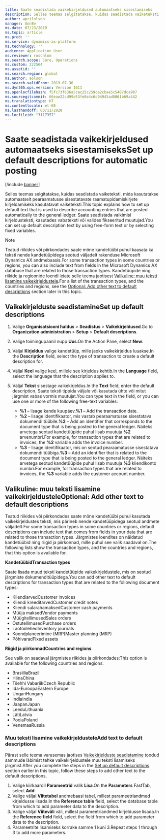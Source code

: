 ```yaml
---
title: Saate seadistada vaikekirjeldused automaatseks sisestamiseks
description: Selles teemas selgitatakse, kuidas seadistada vaiketeksti, mida kasutatakse automaatselt pearaamatusse sisestatavate raamatupidamiskirjete kirjeldamiseks kasutatavat vaiketeksti. Saate seadistada vaikimisi kirjeldusteksti, kasutades vabateksti või valides fikseeritud muutujad.
author: aprilolson
manager: AnnBe
ms.date: 07/23/2019
ms.topic: article
ms.prod: ''
ms.service: dynamics-ax-platform
ms.technology: ''
audience: Application User
ms.reviewer: roschlom
ms.search.scope: Core, Operations
ms.custom: 222564
ms.assetid: ''
ms.search.region: global
ms.author: aolson
ms.search.validFrom: 2019-07-30
ms.dyn365.ops.version: Version 1611
ms.openlocfilehash: f5fc73f636a5cac25c259ce2cbae5c5407dca9b7
ms.sourcegitcommit: 66eae22cd99e53fe8e4c6c94945ad8061b69a442
ms.translationtype: HT
ms.contentlocale: et-EE
ms.lasthandoff: 03/11/2020
ms.locfileid: "3117357"
---
```

# <a name="set-up-default-descriptions-for-automatic-posting"></a><span data-ttu-id="62bea-104">Saate seadistada vaikekirjeldused automaatseks sisestamiseks</span><span class="sxs-lookup"><span data-stu-id="62bea-104">Set up default descriptions for automatic posting</span></span>

[!include [banner](../includes/banner.md)]

<span data-ttu-id="62bea-105">Selles teemas selgitatakse, kuidas seadistada vaiketeksti, mida kasutatakse automaatselt pearaamatusse sisestatavate raamatupidamiskirjete kirjeldamiseks kasutatavat vaiketeksti.</span><span class="sxs-lookup"><span data-stu-id="62bea-105">This topic explains how to set up default text that is used to describe accounting entries that are posted automatically to the general ledger.</span></span> <span data-ttu-id="62bea-106">Saate seadistada vaikimisi kirjeldusteksti, kasutades vabateksti või valides fikseeritud muutujad.</span><span class="sxs-lookup"><span data-stu-id="62bea-106">You can set up default description text by using free-form text or by selecting fixed variables.</span></span>

> [!NOTE]
> <span data-ttu-id="62bea-107">Teatud riikides või piirkondades saate mõne kandetüübi puhul kaasata ka teksti nende kandetüüpidega seotud väljadelt rakenduse Microsoft Dynamics AX andmebaasis.</span><span class="sxs-lookup"><span data-stu-id="62bea-107">For some transaction types in some countries or regions, you can also include text from fields in the Microsoft Dynamics AX database that are related to those transaction types.</span></span> <span data-ttu-id="62bea-108">Kandetüüpide ning riikide ja regioonide loendi leiate selle teema jaotisest [Valikuline: muu teksti lisamine vaikekirjeldustele](#optional-add-other-text-to-default-descriptions).</span><span class="sxs-lookup"><span data-stu-id="62bea-108">For a list of the transaction types, and the countries and regions, see the [Optional: Add other text to default descriptions](#optional-add-other-text-to-default-descriptions) section later in this topic.</span></span>

## <a name="set-up-default-descriptions"></a><span data-ttu-id="62bea-109">Vaikekirjelduste seadistamine</span><span class="sxs-lookup"><span data-stu-id="62bea-109">Set up default descriptions</span></span>

1. <span data-ttu-id="62bea-110">Valige **Organisatsiooni haldus** \> **Seadistus** \> **Vaikekirjeldused**.</span><span class="sxs-lookup"><span data-stu-id="62bea-110">Go to **Organization administration** \> **Setup** \> **Default descriptions**.</span></span>
2. <span data-ttu-id="62bea-111">Valige toimingupaanil nupp **Uus**.</span><span class="sxs-lookup"><span data-stu-id="62bea-111">On the Action Pane, select **New**.</span></span>
3. <span data-ttu-id="62bea-112">Väljal **Kirjeldus** valige kandetüüp, mille jaoks vaikekirjeldus luuakse.</span><span class="sxs-lookup"><span data-stu-id="62bea-112">In the **Description** field, select the type of transaction to create a default description for.</span></span>
4. <span data-ttu-id="62bea-113">Väljal **Keel** valige keel, millele see kirjeldus kehtib.</span><span class="sxs-lookup"><span data-stu-id="62bea-113">In the **Language** field, select the language that the description applies to.</span></span>
5. <span data-ttu-id="62bea-114">Väljal **Tekst** sisestage vaikekirjeldus.</span><span class="sxs-lookup"><span data-stu-id="62bea-114">In the **Text** field, enter the default description.</span></span> <span data-ttu-id="62bea-115">Saate teksti tippida väljale või kasutada ühte või mitut järgmist vabas vormis muutujat.</span><span class="sxs-lookup"><span data-stu-id="62bea-115">You can type text in the field, or you can use one or more of the following free-text variables:</span></span>

    - <span data-ttu-id="62bea-116">**%1** – lisage kande kuupäev.</span><span class="sxs-lookup"><span data-stu-id="62bea-116">**%1** – Add the transaction date.</span></span>
    - <span data-ttu-id="62bea-117">**%2** – lisage identifikaator, mis vastab pearaamatusse sisestatava dokumendi tüübile.</span><span class="sxs-lookup"><span data-stu-id="62bea-117">**%2** – Add an identifier that corresponds to the document type that is being posted to the general ledger.</span></span> <span data-ttu-id="62bea-118">Näiteks arvetega seotud kandetüüpide puhul lisab muutuja **%2** arvenumbri.</span><span class="sxs-lookup"><span data-stu-id="62bea-118">For example, for transaction types that are related to invoices, the **%2** variable adds the invoice number.</span></span>
    - <span data-ttu-id="62bea-119">**%3** – lisage identifikaator, mis on seotud pearaamatusse sisestatava dokumendi tüübiga.</span><span class="sxs-lookup"><span data-stu-id="62bea-119">**%3** – Add an identifier that is related to the document type that is being posted to the general ledger.</span></span> <span data-ttu-id="62bea-120">Näiteks arvetega seotud kandetüüpide puhul lisab muutuja **%3** kliendikonto numbri.</span><span class="sxs-lookup"><span data-stu-id="62bea-120">For example, for transaction types that are related to invoices, the **%3** variable adds the customer account number.</span></span>

## <a name="optional-add-other-text-to-default-descriptions"></a><span data-ttu-id="62bea-121">Valikuline: muu teksti lisamine vaikekirjeldustele</span><span class="sxs-lookup"><span data-stu-id="62bea-121">Optional: Add other text to default descriptions</span></span>

<span data-ttu-id="62bea-122">Teatud riikides või piirkondades saate mõne kandetüübi puhul kasutada vaikekirjeldustes teksti, mis pärineb nende kandetüüpidega seotud andmete väljadelt.</span><span class="sxs-lookup"><span data-stu-id="62bea-122">For some transaction types in some countries or regions, default descriptions can include text that comes from fields in your data that are related to those transaction types.</span></span> <span data-ttu-id="62bea-123">Järgmistes loendites on näidatud kandetüübid ning riigid ja piirkonnad, mille puhul see valik saadaval on.</span><span class="sxs-lookup"><span data-stu-id="62bea-123">The following lists show the transaction types, and the countries and regions, that this option is available for.</span></span>

<span data-ttu-id="62bea-124">**Kandetüübid**</span><span class="sxs-lookup"><span data-stu-id="62bea-124">**Transaction types**</span></span>

<span data-ttu-id="62bea-125">Saate lisada muud teksti kandetüüpide vaikekirjeldustele, mis on seotud järgmiste dokumenditüüpidega.</span><span class="sxs-lookup"><span data-stu-id="62bea-125">You can add other text to default descriptions for transaction types that are related to the following document types:</span></span>

- <span data-ttu-id="62bea-126">Kliendiarved</span><span class="sxs-lookup"><span data-stu-id="62bea-126">Customer invoices</span></span>
- <span data-ttu-id="62bea-127">Kliendi kreeditarved</span><span class="sxs-lookup"><span data-stu-id="62bea-127">Customer credit notes</span></span>
- <span data-ttu-id="62bea-128">Kliendi sularahamaksed</span><span class="sxs-lookup"><span data-stu-id="62bea-128">Customer cash payments</span></span>
- <span data-ttu-id="62bea-129">Müüja maksed</span><span class="sxs-lookup"><span data-stu-id="62bea-129">Vendor payments</span></span>
- <span data-ttu-id="62bea-130">Müügitellimused</span><span class="sxs-lookup"><span data-stu-id="62bea-130">Sales orders</span></span>
- <span data-ttu-id="62bea-131">Ostutellimused</span><span class="sxs-lookup"><span data-stu-id="62bea-131">Purchase orders</span></span>
- <span data-ttu-id="62bea-132">Laotöölehed</span><span class="sxs-lookup"><span data-stu-id="62bea-132">Inventory journals</span></span>
- <span data-ttu-id="62bea-133">Koondplaneerimine (MRP)</span><span class="sxs-lookup"><span data-stu-id="62bea-133">Master planning (MRP)</span></span>
- <span data-ttu-id="62bea-134">Põhivarad</span><span class="sxs-lookup"><span data-stu-id="62bea-134">Fixed assets</span></span>

<span data-ttu-id="62bea-135">**Riigid ja piirkonnad**</span><span class="sxs-lookup"><span data-stu-id="62bea-135">**Countries and regions**</span></span>

<span data-ttu-id="62bea-136">See valik on saadaval järgmistes riikides ja piirkondades:</span><span class="sxs-lookup"><span data-stu-id="62bea-136">This option is available for the following countries and regions:</span></span>

- <span data-ttu-id="62bea-137">Brasiilia</span><span class="sxs-lookup"><span data-stu-id="62bea-137">Brazil</span></span>
- <span data-ttu-id="62bea-138">Hiina</span><span class="sxs-lookup"><span data-stu-id="62bea-138">China</span></span>
- <span data-ttu-id="62bea-139">Tšehhi Vabariik</span><span class="sxs-lookup"><span data-stu-id="62bea-139">Czech Republic</span></span>
- <span data-ttu-id="62bea-140">Ida-Euroopa</span><span class="sxs-lookup"><span data-stu-id="62bea-140">Eastern Europe</span></span>
- <span data-ttu-id="62bea-141">Ungari</span><span class="sxs-lookup"><span data-stu-id="62bea-141">Hungary</span></span>
- <span data-ttu-id="62bea-142">India</span><span class="sxs-lookup"><span data-stu-id="62bea-142">India</span></span>
- <span data-ttu-id="62bea-143">Jaapan</span><span class="sxs-lookup"><span data-stu-id="62bea-143">Japan</span></span>
- <span data-ttu-id="62bea-144">Leedu</span><span class="sxs-lookup"><span data-stu-id="62bea-144">Lithuania</span></span>
- <span data-ttu-id="62bea-145">Läti</span><span class="sxs-lookup"><span data-stu-id="62bea-145">Latvia</span></span>
- <span data-ttu-id="62bea-146">Poola</span><span class="sxs-lookup"><span data-stu-id="62bea-146">Poland</span></span>
- <span data-ttu-id="62bea-147">Venemaa</span><span class="sxs-lookup"><span data-stu-id="62bea-147">Russia</span></span>

### <a name="add-text-to-default-descriptions"></a><span data-ttu-id="62bea-148">Muu teksti lisamine vaikekirjeldustele</span><span class="sxs-lookup"><span data-stu-id="62bea-148">Add text to default descriptions</span></span>

<span data-ttu-id="62bea-149">Pärast selle teema varasemas jaotises [Vaikekirjelduste seadistamine](#set-up-default-descriptions) toodud sammude läbimist tehke vaikekirjeldustele muu teksti lisamiseks järgmist.</span><span class="sxs-lookup"><span data-stu-id="62bea-149">After you complete the steps in the [Set up default descriptions](#set-up-default-descriptions) section earlier in this topic, follow these steps to add other text to the default descriptions.</span></span>

1. <span data-ttu-id="62bea-150">Valige kiirkaardil **Parameetrid** valik **Lisa**.</span><span class="sxs-lookup"><span data-stu-id="62bea-150">On the **Parameters** FastTab, select **Add**.</span></span>
2. <span data-ttu-id="62bea-151">Valige väljal **Viitetabel** andmebaasi tabel, millest parameetriandmed kirjeldusse lisada.</span><span class="sxs-lookup"><span data-stu-id="62bea-151">In the **Reference table** field, select the database table from which to add parameter data to the description.</span></span>
3. <span data-ttu-id="62bea-152">Valige väljal **Viiteväli** väli, millest parameetriandmed kirjeldusse lisada.</span><span class="sxs-lookup"><span data-stu-id="62bea-152">In the **Reference field** field, select the field from which to add parameter data to the description.</span></span>
4. <span data-ttu-id="62bea-153">Parameetrite lisamiseks korrake samme 1 kuni 3.</span><span class="sxs-lookup"><span data-stu-id="62bea-153">Repeat steps 1 through 3 to add more parameters.</span></span>

